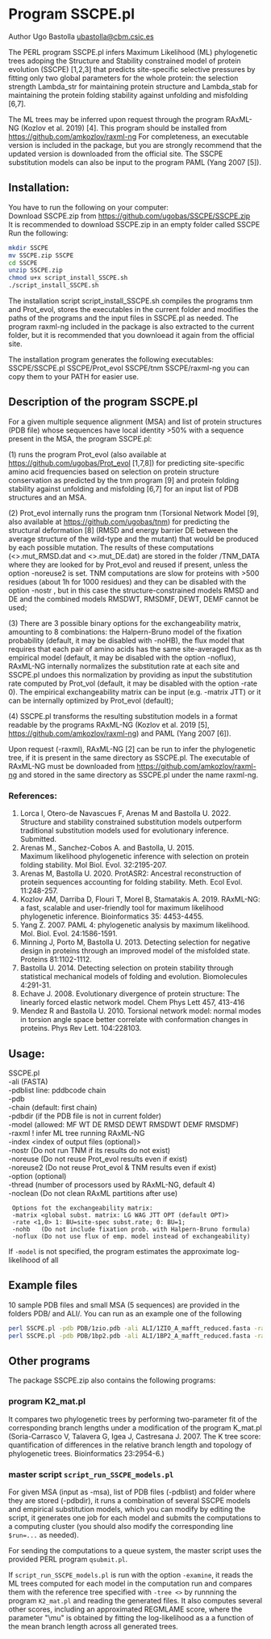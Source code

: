 # Program SSCPE.pl 

Author Ugo Bastolla <ubastolla@cbm.csic.es>

The PERL program SSCPE.pl infers Maximum Likelihood (ML) phylogenetic trees adoping the Structure and Stability constrained model of protein evolution (SSCPE) [1,2,3] that predicts site-specific selective pressures by fitting only two global parameters for the whole protein: the selection strength Lambda_str for maintaining protein structure and Lambda_stab for maintaining the protein folding stability against unfolding and misfolding [6,7]. 

The ML trees may be inferred upon request through the program RAxML-NG (Kozlov et al. 2019) [4]. This program should be installed from https://github.com/amkozlov/raxml-ng For completeness, an executable version is included in the package, but you are strongly recommend that the updated version is downloaded from the official site. The SSCPE substitution models can also be input to the program PAML (Yang 2007 [5]).

## Installation: 

You have to run the following on your computer:  
Download SSCPE.zip from  https://github.com/ugobas/SSCPE/SSCPE.zip  
It is recommended to download SSCPE.zip in an empty folder called SSCPE  
Run the following:  

```sh  
mkdir SSCPE  
mv SSCPE.zip SSCPE  
cd SSCPE  
unzip SSCPE.zip  
chmod u+x script_install_SSCPE.sh  
./script_install_SSCPE.sh  
```  

The installation script script_install_SSCPE.sh compiles the programs tnm and Prot_evol, stores the executables in the current folder and modifies the paths of the programs and the input files in SSCPE.pl as needed. The program raxml-ng included in the package is also extracted to the current folder, but it is recommended that you downloead it again from the official site.

The installation program generates the following executables:  
SSCPE/SSCPE.pl SSCPE/Prot_evol SSCPE/tnm SSCPE/raxml-ng
you can copy them to your PATH for easier use.

## Description of the program SSCPE.pl

For a given multiple sequence alignment (MSA) and list of protein structures (PDB file) whose sequences have local identity >50% with a sequence present in the MSA, the program SSCPE.pl:

(1) runs the program Prot_evol (also available at https://github.com/ugobas/Prot_evol [1,7,8]) for predicting site-specific amino acid frequencies based on selection on protein structure conservation as predicted by the tnm program [9] and protein folding stability against unfolding and misfolding [6,7] for an input list of PDB structures and an MSA.

(2) Prot_evol internally runs the program tnm (Torsional Network Model [9], also available at https://github.com/ugobas/tnm) for predicting the structural deformation [8] (RMSD and energy barrier DE between the average structure of the wild-type and the mutant) that would be produced by each possible mutation. The results of these computations (<>.mut_RMSD.dat and <>.mut_DE.dat) are stored in the folder /TNM_DATA where they are looked for by Prot_evol and reused if present, unless the option -noreuse2 is set. TNM computations are slow for proteins with >500 residues (about 1h for 1000 residues) and they can be disabled with the option -nostr , but in this case the structure-constrained models RMSD and DE and the combined models RMSDWT, RMSDMF, DEWT, DEMF cannot be used;

(3) There are 3 possible binary options for the exchangeability matrix, amounting to 8 combinations: the Halpern-Bruno model of the fixation probability (default, it may be disabled with -noHB), the flux model that requires that each pair of amino acids has the same site-averaged flux as th empirical model (default, it may be disabled with the option -noflux), RAxML-NG internally normalizes the substitution rate at each site and SSCPE.pl undoes this normalization by providing as input the substitution rate computed by Prot_vol (default, it may be disabled with the option -rate 0). The empirical exchangeability matrix can be input (e.g. -matrix JTT) or it can be internally optimized by Prot_evol (default);

(4) SSCPE.pl transforms the resulting substitution models in a format readable by the programs RAxML-NG (Kozlov et al. 2019 [5], https://github.com/amkozlov/raxml-ng) and PAML (Yang 2007 [6]).

Upon request (-raxml), RAxML-NG [2] can be run to infer the phylogenetic tree, if it is present in the same directory as SSCPE.pl. The executable of RAxML-NG must be downloaded from https://github.com/amkozlov/raxml-ng and stored in the same directory as SSCPE.pl under the name raxml-ng.

### References:
1. Lorca I, Otero-de Navascues F, Arenas M and Bastolla U. 2022. Structure and stability constrained substitution models outperform traditional substitution models used for evolutionary inference. Submitted.  
2. Arenas M., Sanchez-Cobos A. and Bastolla, U. 2015.  
Maximum likelihood phylogenetic inference with selection on protein folding stability. Mol Biol. Evol. 32:2195-207.  
3. Arenas M, Bastolla U. 2020. ProtASR2: Ancestral reconstruction of protein sequences accounting for folding stability. Meth. Ecol Evol. 11:248-257.  
4. Kozlov AM, Darriba D, Flouri T, Morel B, Stamatakis A. 2019. RAxML-NG: a fast, scalable and user-friendly tool for maximum likelihood phylogenetic inference. Bioinformatics 35: 4453-4455.  
5. Yang Z. 2007. PAML 4: phylogenetic analysis by maximum likelihood. Mol. Biol. Evol. 24:1586-1591.  
6. Minning J, Porto M, Bastolla U. 2013. Detecting selection for negative design in proteins through an improved model of the misfolded state. Proteins 81:1102-1112.  
7. Bastolla U. 2014. Detecting selection on protein stability through statistical mechanical models of folding and evolution. Biomolecules 4:291-31.  
8. Echave J. 2008. Evolutionary divergence of protein structure: The linearly forced elastic network model. Chem Phys Lett 457, 413-416  
9. Mendez R and Bastolla U. 2010. Torsional network model: normal modes in torsion angle space better correlate with conformation changes in proteins. Phys Rev Lett. 104:228103.  


## Usage:

SSCPE.pl  
	 -ali <MSA file> (FASTA)  
	 -pdblist <list of PDB files> line: pddbcode chain  
	 -pdb <single PDB file>  
	 -chain <single PDB chain> (default: first chain)  
	 -pdbdir <path to PDB> (if the PDB file is not in current folder)  
	 -model <MOD> (allowed: MF WT DE RMSD DEWT RMSDWT DEMF RMSDMF)  
	 -raxml ! infer ML tree running RAxML-NG  
	 -index <index of output files (optional)>  
	 -nostr  (Do not run TNM if its results do not exist)  
	 -noreuse  (Do not reuse Prot_evol results even if exist)  
	 -noreuse2 (Do not reuse Prot_evol & TNM results even if exist)  
	 -option <one line file with other RAxML options> (optional)  
	 -thread (number of processors used by RAxML-NG, default 4)  
	 -noclean (Do not clean RAxML partitions after use)  

	 Options fot the exchangeability matrix:  
	 -matrix <global subst. matrix: LG WAG JTT OPT (default OPT)>  
	 -rate <1,0> 1: BU=site-spec subst.rate; 0: BU=1;  
	 -nohb   (Do not include fixation prob. with Halpern-Bruno formula)  
	 -noflux (Do not use flux of emp. model instead of exchangeability)  

If `-model` is not specified, the program estimates the approximate log-likelihood of all 

## Example files

10 sample PDB files and small MSA (5 sequences) are provided in the folders PDB/ and ALI/. You can run as an example one of the following

```sh  
perl SSCPE.pl -pdb PDB/1zio.pdb -ali ALI/1ZIO_A_mafft_reduced.fasta -raxml  
perl SSCPE.pl -pdb PDB/1bp2.pdb -ali ALI/1BP2_A_mafft_reduced.fasta -raxml  
```  

## Other programs  

The package SSCPE.zip also contains the following programs:

### program K2_mat.pl

It compares two phylogenetic trees by performing two-parameter fit of the corresponding branch lengths under a modification of the program K_mat.pl (Soria-Carrasco V, Talavera G, Igea J, Castresana J. 2007. The K tree score: quantification of differences in the relative branch length and topology of phylogenetic trees. Bioinformatics 23:2954-6.)

### master script `script_run_SSCPE_models.pl`

For given MSA (input as -msa), list of PDB files (-pdblist) and folder where they are stored (-pdbdir), it runs a combination of several SSCPE models and empirical substitution models, which you can modify by editing the script, it generates one job for each model and submits the computations to a computing cluster (you should also modify the corresponding line `$run=...` as needed).  

For sending the computations to a queue system, the master script uses the provided PERL program `qsubmit.pl`.

If `script_run_SSCPE_models.pl` is run with the option `-examine`, it reads the ML trees computed for each model in the computation run and compares them with the reference tree specified with `-tree <>` by runnning the program `K2_mat.pl` and reading the generated files. It also computes several other scores, including an approximated REGMLAME score, where the parameter "\mu" is obtained by fitting the log-likelihood as a a function of the mean branch length across all generated trees.
